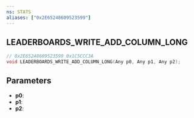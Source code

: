 ```yaml
---
ns: STATS
aliases: ["0x2E65248609523599"]
---
```

## LEADERBOARDS_WRITE_ADD_COLUMN_LONG

```c
// 0x2E65248609523599 0x1C5CCC3A
void LEADERBOARDS_WRITE_ADD_COLUMN_LONG(Any p0, Any p1, Any p2);
```


## Parameters
* **p0**: 
* **p1**: 
* **p2**: 

